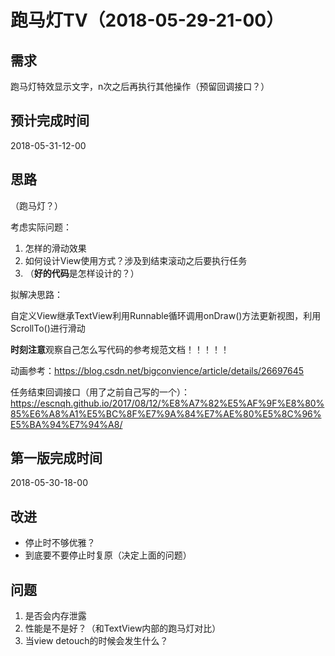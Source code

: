 # 跑马灯TV（2018-05-29-21-00）

## 需求
跑马灯特效显示文字，n次之后再执行其他操作（预留回调接口？）

## 预计完成时间
2018-05-31-12-00

## 思路
（跑马灯？）

考虑实际问题：
1. 怎样的滑动效果
2. 如何设计View使用方式？涉及到结束滚动之后要执行任务
3. （**好的代码**是怎样设计的？）

拟解决思路：

自定义View继承TextView利用Runnable循环调用onDraw()方法更新视图，利用ScrollTo()进行滑动

**时刻注意**观察自己怎么写代码的参考规范文档！！！！！

动画参考：https://blog.csdn.net/bigconvience/article/details/26697645

任务结束回调接口（用了之前自己写的一个）：https://escnqh.github.io/2017/08/12/%E8%A7%82%E5%AF%9F%E8%80%85%E6%A8%A1%E5%BC%8F%E7%9A%84%E7%AE%80%E5%8C%96%E5%BA%94%E7%94%A8/

## 第一版完成时间
2018-05-30-18-00

## 改进
- 停止时不够优雅？
- 到底要不要停止时复原（决定上面的问题）

## 问题
1. 是否会内存泄露
2. 性能是不是好？（和TextView内部的跑马灯对比）
3. 当view detouch的时候会发生什么？


